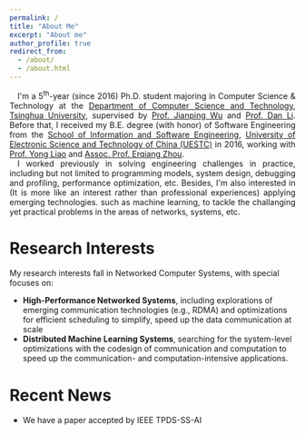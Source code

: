 ```yaml
---
permalink: /
title: "About Me"
excerpt: "About me"
author_profile: true
redirect_from: 
  - /about/
  - /about.html
---
```



<div style="text-align:justify; text-indent:1em;">
				I'm a 5<sup>th</sup>-year (since 2016) Ph.D. student majoring in Computer Science & Technology at the <a href="http://www.cs.tsinghua.edu.cn">Department
					of Computer Science and Technology</a>,
				<a href="http://www.tsinghua.edu.cn">Tsinghua University</a>, supervised by
				<a href="http://www.cs.tsinghua.edu.cn/publish/cs/4616/2012/20120713160735405781974/20120713160735405781974_.html">Prof.
					Jianping Wu</a> and <a href="http://nasp.cs.tsinghua.edu.cn/lidan.html">Prof. Dan Li</a>.
				Before that, I received my B.E. degree (with honor) of Software Engineering from the <a href="http://www.ss.uestc.edu.cn/"> School of
					Information and Software Engineering</a>, <a href="http://www.uestc.edu.cn/">University of Electronic Science and
					Technology of China (UESTC)</a> in 2016,
				working with <a href="http://www.is.uestc.edu.cn/teachers.do?id=1069">Prof. Yong Liao</a> and
				<a href="http://www.is.uestc.edu.cn/teachers.do?id=1095">Assoc. Prof. Erqiang Zhou</a>.
</div>


<div style="text-align:justify; text-indent:1em;">
I worked previously in solving engineering challenges in practice, including but not limited to programming models,  system design, debugging and profiling, performance optimization, etc. Besides, I'm also interested in (It is more like an interest rather than professional experiences) applying emerging technologies. such as machine learning, to tackle the challanging yet practical problems in the areas of networks, systems, etc.
</div>

<span > </span>

# Research Interests
My research interests fall in Networked Computer Systems, with special focuses on:
<ul>
	<li><strong>High-Performance Networked Systems</strong>, including explorations of emerging communication technologies (e.g., RDMA) and  optimizations for efficient scheduling to simplify, speed up the data communication at scale</li>
	<li><strong>Distributed Machine Learning Systems</strong>, searching for the system-level optimizations with the codesign of communication and computation to speed up the communication- and computation-intensive applications.</li>
</ul>


# Recent News
<ul type="square">
 <li>We have a paper accepted by IEEE TPDS-SS-AI</li>
</ul>  
